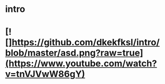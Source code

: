 # intro


# [![]https://github.com/dkekfksl/intro/blob/master/asd.png?raw=true](https://www.youtube.com/watch?v=tnVJVwW86gY)


